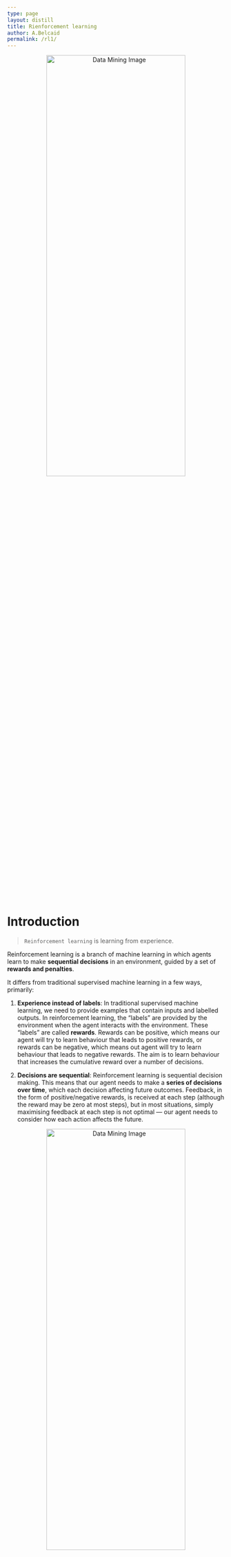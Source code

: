 ```yaml
---
type: page
layout: distill
title: Rienforcement learning
author: A.Belcaid
permalink: /rl1/
---
```



<p align="center">
  <img src="{{ '_images/taxi.gif' | relative_url }}" alt="Data Mining Image" style="width: 80%; height: 50%;">
  <br>
</p>


# Introduction

> `Reinforcement learning` is learning from experience.

Reinforcement learning is a branch of machine learning in which agents learn to make **sequential decisions** in an environment, guided by a set of **rewards and penalties**.

It differs from traditional supervised machine learning in a few ways, primarily:

1. **Experience instead of labels**: In traditional supervised machine learning, we need to provide examples that contain inputs and labelled outputs. In reinforcement learning, the “labels” are provided by the environment when the agent interacts with the environment. These “labels” are called **rewards**. Rewards can be positive, which means our agent will try to learn behaviour that leads to positive rewards, or rewards can be negative, which means out agent will try to learn behaviour that leads to negative rewards. The aim is to learn behaviour that increases the cumulative reward over a number of decisions.

2. **Decisions are sequential**: Reinforcement learning is sequential decision making. This means that our agent needs to make a **series of decisions over time**, which each decision affecting future outcomes. Feedback, in the form of positive/negative rewards, is received at each step (although the reward may be zero at most steps), but in most situations, simply maximising feedback at each step is not optimal — our agent needs to consider how each action affects the future.


<p align="center">
  <img src="{{ '_images/RL_main.png' | relative_url }}" alt="Data Mining Image" style="width: 80%; height: 50%;">
  <br>
  <hr>
  <center>
  <small>
  Reinforcement Learning Structure
  </small>
  </center>
</p>

## Overview

Before we start on the basic of reinforcement learning, let’s build an example of a reinforcement learning agent. We will use reinforcement learning to play [**Atari**](https://atari.com/) games. Atari was a game consoles manufacturer in the 1990s – their logo is shown in Fig.


<p align="center">
  <img src="{{ '_images/Atari_Official_2012_Logo.png' | relative_url }}" alt="Data Mining Image" style="width: 46%; height: 30%;">
  <img src="{{ '_images/freeway_screenshot.png' | relative_url }}" alt="Data Mining Image" style="width: 46%; height: 30%;">
  <br>
  <hr>
  <center>
  <small>
Attari games
  </small>
  </center>
</p>


The [**Arcade Learning Environment**](https://github.com/Farama-Foundation/Arcade-Learning-Environment), built on the Atari 2600 emulator Stella, is a framework for reinforcement learning that allows people to experiment with dozens of Atari games. It is built on the popular [**Gymnasium**](https://gymnasium.farama.org/) framework from OpenAI.

### Example 1
As an example we mention [**Freeway**](https://atariage.com/manual_html_page.php?SoftwareLabelID=192) is the Atari 2600 game that we will begin with. In Freeway, a chicken needs to cross several lanes on a freeway without being run over by a car. A screenshot of the game is shown in previous Fig. Each time the chicken crosses to the top, we gain one point. If the chicken is struck by a vehicle, it goes back a few spaces, slowing it down. The aim is to cross the road as many times as possible in the allocated time.

Here is the **behavior** of a trained aganet **(right)** and a completely random **agent** (left).


<p align="center">
  <img src="{{ '_images/FreewayNoFrameskip-v0.random.gif' | relative_url }}" alt="Data Mining Image" style="width: 46%; height: 30%;">
  <img src="{{ '_images/FreewayNoFrameskip-v0.trained.gif' | relative_url }}" alt="Data Mining Image" style="width: 46%; height: 30%;">
  <br>
  <hr>
  <center>
  <small>
  Comparison between the behavior of a trained agend (right) vs a completely randomized agent on the left.
  </small>
  </center>
</p>

### Example 2: Playing Frogger

Let’s build another one, but this time, to play the game [**Frogger**](https://atariage.com/software_page.php?SoftwareLabelID=194). This is a very similar game. Instead of a chicken, there is a frog. The frog has to get to the other side of a road and river. If the frog is struck by a vehicle, it loses a life and starts back at the begging. Once it gets to the river at the top, it needs to jump on the logs and other floating debris to get to the other side of the river. If it falls into the water, it loses a life and starts back at the begging. It has three lives in total.

<p align="center">
  <img src="{{ '_images/frogger_initial_deep_q_function.gif' | relative_url }}" alt="Data Mining Image" style="width: 46%; height: 30%;">
  <img src="{{ '_images/frogger_trained_deep_q_function.gif' | relative_url }}" alt="Data Mining Image" style="width: 46%; height: 30%;">
  <br>
  <hr>
  <center>
  <small>
  Comparison between the behavior of a trained agend (right) vs a completely randomized agent on the left.
  </small>
  </center>
</p>

## Markov Decision Processes


A **Markov Decision Process (MDPs)** is a framework for describing sequential decision making problems. In machine learning, problems such as classification and regression are **one-time tasks**. That is, a classification/regression model is given an input and returns an output. Then, the next input it is given it entirely independent from the first. In sequential decision making problems, we need to make a series of decisions over time, in which each decision influences the possible future. For example, navigating from one place to another requires us to choose a direction and velocity, move in that direction at the velocity, and then make this decision again and again until we reach our destination. So, even at that first step, we have to consider how each move affects the future. As another example, a clinician making medical treatment decisions has to consider whether decisions taken today will impact future decisions about their patients.

In the language of reinforcement learning, we say that the decision maker is the agent, and their decisions are **actions** that they execute in an **environment** or state.

> Techniques like heuristic search and classical planning algorithms assume that action are **deterministic** – that is, before an agent executes an action in a state, it knows that the outcome of the action will be. MDPs remove the assumption of deterministic events and instead assume that each action could **have multiple outcomes**, with each outcome associated with a probability. If there is only one outcome for each action (with probability 1), then the problem is deterministic. Otherwise, it is non-deterministic. MDPs consider stochastic non-determinism; that is, where there is a probability distribution over outcomes.
Here are some examples of stochastic actions:

1. Flipping a coin has two outcomes: heads (0.5) and tails (0.5)

2. Rolling two dices together has twelve outcomes: 2 (1/36), 3(1/18), 4(3/36)....12(1/36)
 
3. When trying to pick up an object with a robot arm, there could be two outcomes: successful (4/5) and unsuccessful (1/5)

4. When we connect to a web server, there is a 1% chance that the document we are requesting will not exist (404 error) and 99% it will exist.

5. When we send a patient for a test, there is a 20% the test will come back negative, and an 80% chance it will come back positive.

MDPs have been successfully applied to planning in many domains:

- Robot navigation.
- Planning which areas of a mine to dig for minerals.
- Treatment for patients.
- Maintenance scheduling on vehicles, and many others.

### Definition

> A Markov Decision Process (MDP) is a fully observable, probabilistic state model. The most common formulation of MDPs is a **Discounted-Reward Markov Decision Process**. A discount-reward MDP is a tuple $(S, s_0, A,P, r, \gamma)$.
 containing:

- $S$ is the state space.
- $s_0 \in S$ is the initial state.
- Actions $A(s)\subset A$ applicable in each state $s\in S$ that our agent can execute.
- **Transition probability** $P_a(s^{'} | s)$ for $s in S$ and $a in A(s)$
- **rewards** $r(s, a, s^{'})$ positive or negative rewards from transitioning from state $s$ to state  $s^{'}$ using action $a$
- **Discount factor** $0 \leq \gamma < 1$.

Let’s break down the above points in model detail.

**States** are the possible situations in which the agent can be in. Each state captures the information required to make a decision. For example, in robot navigation, the state consists of the position of the robot, the current velocity of the robot, the direction it is heading, and the position of obstacles, doors, etc. In an application for scheduling maintenance on vehicles for a delivery company, the state would consist of vehicle IDs, vehicle properties such as make, maximum load, etc., location of vehicles, number of kilometres since their last maintenance check, etc.


**Actions** allow agents to affect the environment/state — that is, actions transition the environment from one state to another. They are also the choices that are available to an agent in each state: which action should I choose now? For now, we assume that the agent is the only entity that can affect a state.
As noted above, an action can have multiple possible outcomes. Exactly one outcome will occur, but the agent does not know which one until after the action is executed.

**Transition probabilities** tell us the effect(s) of each action, including the probabilities of each outcome. For example, in the vehicle maintenance task, when our agent schedules a vehicle to be inspected, possible outcomes could be: (a) no further maintenance required (80% chance); (b) minor maintenance required (15% chance); or (c) major maintenance required (5% chance).

**Rewards** specifies the benefit or cost of executing a particular action in a particular state. For example, a robot navigating to its destination receives a positive reward (benefit) for reaching its destination, a small negative reward (cost) for running into objects on the way; and a large negative reward for running into people.



**The discount factor** determines how much a **future** reward should be discounted compared to a current reward.

For example, would you prefer 100 today or 100 in a year’s time? We (humans) often discount the future and place a higher value on nearer-term rewards.

Assume our agent receives rewards $(r_1, r_2, r_3,r_4,\ldots)$in that order. If 
 is the discount factor, then the discounted reward is:
 
 $$
 V = r_1 + \gamma r_2 + \gamma^2 r_3 + \gamma^3 r_4
 $$
 
 if $V_t$ is the value received at time $t$, then $V_t = r_t + \gamma V_{t+1}$. So the futher away the reward from the state $s_0$, the less actual reward we will receive from it.
 
<p align="center">
  <img src="{{ '_images/discount_illustration.png' | relative_url }}" alt="Data Mining Image" style="width: 46%; height: 30%;">
  <br>
  <hr>
  <center>
  <small>
  What will you prefer.
  </small>
  </center>
</p>

### Grid World

An agent is in the bottom left cell of a grid. The grey cell is a wall. The two coloured cells give a reward. There is a reward of 1 of being in the top-right (green) cell, but a negative value of -1 for the cell immediately below (red).


<p align="center">
  <img src="{{ '_images/Grid_world.png' | relative_url }}" alt="Data Mining Image" style="width: 50%; height: 30%;">
  <br>
  <hr>
  <center>
  <small>
  Example Grid World where the agent must seek the reward on the green square while avoiding falling in the pit red square.
  </small>
  </center>
</p>

- If the agent tries to move north, 80% of the time, this works as planned (provided the wall is not in the way)

- 10% of the time, trying to move north takes the agent west (provided the wall is not in the way);

- 10% of the time, trying to move north takes the agent east (provided the wall is not in the way)

- If the wall is in the way of the cell that would have been taken, the agent stays in the current cell.

> The task is to navigate from the start cell in the bottom left to maximise the expected reward. What would the best sequence of actions be for this problem?

### Contested Crossing

An agent **(a ship)**, denoted using ; is at the south shore of a body of water. It may sail between points on the hexagonal grid where the terrain is water (pale grey), but not on land (pale yellow), choosing a different direction at each step (West, North-West, North-East, East, South-East or South-West). There is a reward of 10 for reaching the north shore, but a negative value of -10 for sinking on the way.

<p align="center">
  <img src="{{ '_images/context_crossing.png' | relative_url }}" alt="Data Mining Image" style="width: 60%; height: 30%;">
  <br>
  <hr>
</p>

At the closest point of the north shore is an enemy, denoted using the ✺ character. The enemy will shoot at the ship when it is in areas of danger (yellow or red stars). It will do so once for each step. Therefore, the enemy’s behaviour is completely determined and no choice needs to be made.

- In locations with **yellow or red stars**, the ship may also shoot at the enemy, but it cannot do so and turn at the same time. If it chooses to shoot, it will continue sailing in the same direction.

- In areas of low danger (yellow), a shot will damage the target 10 of the time (either the ship firing at the enemy, or the enemy firing at the ship).

- In areas of high danger (red), a shot will damage the target 99 of the time.

- When the ship is damaged, it has a chance of failing to move in its step. At full health, the ship moves successfully 100
 of the time, with damage level 1 it moves successfully 67
 and at damage level 2, 33; and at damage level 3 , it sinks.

- When the enemy is at damage level 1, there is no change in its behaviour. When it is at damage level 2 it is destroyed. At this point the ship is in no further danger.

- The ship can observe the the entire state: it’s location, the enemy location, it’s own health, and the health of the enemy.

In this task, the agent again has the problem of **navigating to a place where a reward can be gained**, but there is extra complexity in deciding the best plan. There are multiple different high reward end states and low reward end states. There are paths to the reward which are slow, but guarantee achieving the high reward, and there are other paths which are faster, but more risky.

MDPs can also be expressed as code, rather than just as a model. An algorithm for solving the MDP creates an instance of a class and obtains the information that it requires to solve it.


```python
class MDP:
    """ Return all states of this MDP """
    def get_states(self):
        abstract

    """ Return all actions with non-zero probability from this state """
    def get_actions(self, state):
        abstract

    """ Return all non-zero probability transitions for this action
        from this state, as a list of (state, probability) pairs
    """
    def get_transitions(self, state, action):
        abstract

    """ Return the reward for transitioning from state to
        nextState via action
    """
    def get_reward(self, state, action, next_state):
        abstract

    """ Return true if and only if state is a terminal state of this MDP """
    def is_terminal(self, state):
        abstract

    """ Return the discount factor for this MDP """
    def get_discount_factor(self):
        abstract

    """ Return the initial state of this MDP """
    def get_initial_state(self):
        abstract

    """ Return all goal states of this MDP """
    def get_goal_states(self):
        abstract
```


### Policies

The planning problem for discounted-reward MDPs is different to that of classical planning or heuristic search because the actions are non-deterministic. Instead of a sequence of actions, an MDP produces a `policy`.

> A policy is a function that tells an agent which is the **best action** to choose in each state. A policy can be deterministic or stochastic.

We can differentiate between two types of **policies**.

#### Deterministic vs. stochastic policies

A **deterministic policy** $\pi: S\rightarrow A$ is a function that maps states to actions. It specifies which action to choose in every possible state. Thus, if we are in state $s$ , our agent should choose the action defined by 
$\pi(s)$. A graphical representation of the policy for Grid World is:


<p align="center">
  <img src="{{ '_images/deterministic_policy.png' | relative_url }}" alt="Data Mining Image" style="width: 50%; height: 30%;">
  <br>
  <hr>
</p>

So, in the initial state (bottom left cell), following this policy the agent should go up. If it accidentally slips right, it should go left again to return to the initial state.


Of course, agents do not work with graphical policies. The output from a planning algorithm would be a **dictionary-like** object or a function that takes a state and returns an action.

To execute a stochastic policy, we could just take the action with the maximum  $\pi(s,a)$
. However, in some domains, it is better to select an action based on the probability distribution; that is, choose the action probabilistically such that actions with higher probability are chosen proportionally to their relative probabilities.

<p align="center">
  <img src="{{ '_images/deterministic_vs_stochastic_policy.png' | relative_url }}" alt="Data Mining Image" style="width: 60%; height: 40%;">
  <br>
  <hr>
  <center>
  <small>
   An abstraction illustration of showing the different between a deterministic and stochastic polic.he output of a deterministic policy is an action. A deterministic policy will always return the same action in the same state. The output of a stochastic policy is a probability distribution over the set of possible actions. Typically, the output is chosen stochastically from that output.  In Figure, action b
 would be the most likely to be chosen – just a bit more likely than action c
.
  </small>
  </center>
</p>


## Optimal Solutions for MDPs

For discounted-reward MDPs, optimal solutions maximise the **expected discounted accumulated reward** from the initial state 
$s_0$. But what is the expected discounted accumulated reward?

> The **expected discounted** reward from $s$ for a policy $\pi$ is

$$
V^{\pi}(s) = E_{\pi}\big[\sum_i \gamma^{i} r(s_i, a_i, s_{i+1}\;|\; a_i = \pi(s_i) \big]
$$

### Bellman equation

The **Bellman equation**, identified by Richard Bellman, describes the condition that must hold for a policy to be optimal. The Bellman equation is defined recursively as:

$$
V(s) = \max_{a\in A(s)} \sum_{s^{'}\in S}P_a(s^{'}|s)\left[ r(s,a,s^{'}) + \gamma V(s^{'})\right]
$$

First, we calculate the expected reward for each action. The reward of an action is the sum of the **immediate reward** for all states possibly resulting from that action plus the discounted future reward of those states. The discounted future reward is the 
 $\gamma$(discount reward) times the value of $s^{'}$
, where $s^{'}$
 is the state that we end up in. However, because we can end up in multiple states, we must multiple the reward by the probability of it happening: $P_a( s^{'}|s)$.
 
 
 
> Bellman equations can be described slightly differently, using what are known as `Q-values`.

The Q-value for action $a$ in state  is defined as:

$$
Q(s,a) = \sum_{s^{'} in S}P_a(s^{'}|s)\left[r(s, a, s^{'}) + \gamma V(s^{'})\right]
$$

This represents the value of choosing action $a$ in state $s$ and then following this same policy until termination.
.
Now the value of a node becomes

$$
V(s) =\max_{a \in A(s)} Q(s,a)
$$

## Policy Extraction


Given a value function $V$, how should we then select the action to play in a given state? It is reasonably straightforward: select the action that maximises our **expected utility**!

So, if the value function $V$ is optimal, we can select the action with the highest expected reward using:

$$
\pi(s) = \text{argmax}_{a\in A(s)}Q(s,a)
$$

## Value-based methods

Techniques for solving MDPs can be separated into three categories:

1. `Value-based` techniques aim to learn the **value of states** (or learn an estimate for value of states) and actions: that is, they learn value functions or Q functions. We then use policy extraction to get a policy for deciding actions.

2. `Policy-based` techniques learn a **policy directly**, which completely by-passes learning values of states or actions all together. This is important if for example, the state space or the action space are massive or infinite. If the action space is infinite, then using policy extraction as defined in Part I is not possible because we must iterate over all actions to find the optimal one. If we learn the policy directly, we do not need this.

3. `Hybrid techniques` that combine value- and policy-based techniques.

In this section, we investigate some of the foundational techniques for value-based reinforcement learning, and follow up with policy-based and hybrid techniques in the follow chapters.

## Value Iteration

**Value Iteration** is a `dynamic-programming` method for finding the optimal value function $V^{\star}$
 by solving the Bellman equations iteratively. It uses the concept of dynamic programming to maintain a value function $V$
 that approximates the optimal value function $V^{\star}$
, iteratively improving 
 until it converges to 
 (or close to it).
 
Once we understand the Bellman equation, the value iteration algorithm is straightforward: we just repeatedly calculate $V$ using the Bellman equation until we **converge** to the solution or we execute a pre-determined number of iterations



<p align="center">
  <img src="{{ '_images/value_iteration_algorithm.png' | relative_url }}" alt="Data Mining Image" style="width: 90%; height: 80%;">
  <br>
</p>

Value iteration converges to the optimal policy as iterations continue: $V\rightarrow V^{\star}$
 as $i\rightarrow \infty$
, where $i$
 is the **number of iterations**. So, given an infinite amount of iterations, it will be optimal.

Value iteration **converges** to the optimal value function $V^{\star}$
 asymptotically, but in practice, the algorithm terminates when the residual $\Delta$
 reaches some pre-determined threshold $\theta$
 – that is, when the largest change in the values between iterations is “small enough”.
 
### Example 1: Value Grid

here is the evolution of the cell values in the Grid World **MDP**.

<p align="center">
  <img src="{{ '_images/value_iteration.gif' | relative_url }}" alt="Data Mining Image" style="width: 60%; height: 50%;">
  <br>
</p>

After **100** itertions, here is the final optimal values.


<p align="center">
  <img src="{{ '_images/value_iteration_final.png' | relative_url }}" alt="Data Mining Image" style="width: 60%; height: 50%;">
  <br>
</p>

Based on those values, we could extract the **best policy**:

<p align="center">
  <img src="{{ '_images/value_iteration_policy.png' | relative_url }}" alt="Data Mining Image" style="width: 60%; height: 50%;">
  <br>
</p>

### Example 2:Value iteration in Contested Crossing
The process works in exactly the same way for the Contested Crossing problem. However, in this case, the state space is no longer represented only by the coordinates of the agent. We also have to take into account non-locational information - damage to the ship, damage to the enemy, and the previous direction of travel - since these features will also affect the likelihood of the ship reaching its goal.

This can be difficult to visualise graphically. We can no longer simply assign one value to each physical location and so map the progress of the agent from each value to the largest adjacent one. We can, however, use other ways to get a general sense of how the state affects the behaviour of an agent at any one point. For instance, we can show the **mean** and **standard deviation** values for all states that are at a single location, as follows


<p align="center">
  <img src="{{ '_images/context_values.png' | relative_url }}" alt="Data Mining Image" style="width: 60%; height: 50%;">
  <br>
</p>

And here is the best **policy** once the value iteration converges:


<p align="center">
  <img src="{{ '_images/context_policy.png' | relative_url }}" alt="Data Mining Image" style="width: 60%; height: 50%;">
  <br>
</p>


## Policy-based methods

The other common way that MDPs are solved is using **policy iteration** – an approach that is similar to value iteration. While value iteration iterates over value functions, policy iteration iterates over policies themselves, creating a strictly improved policy in each iteration (except if the iterated policy is already optimal).

Policy iteration first starts with some (non-optimal) policy, such as a random policy, and then calculates the value of each state of the MDP given that policy — this step is called policy evaluation. It then updates the policy itself for every state by calculating the expected reward of each action applicable from that state.


The basic idea here is that policy evaluation is easier to computer than value iteration because the set of actions to consider is fixed by the policy that we have so far.

### Policy evaluation
An important concept in policy iteration is policy evaluation, which is an evaluation of the expected reward of a policy.

The expected reward of policy $\pi$ from $s$, $V^{\pi}(s)$
, is the weighted average of reward of the possible state sequences defined by that policy times their probability given $\pi$.
.

> Policy evaluation can be characterised as $V^{\pi}(s)$
 as defined by the following equation:

$$
V^{\pi}(s) = \sum_{s^{'}\in S}P_{\pi(s)}(s^{'}|s)\left[r(s,a,s^{'}) + \gamma V^{\pi}(s^{'})\right]
$$

Once we understand the definition of policy evaluation, the implementation is straightforward. It is the same as value iteration except that we use the policy evaluation equation instead of the Bellman equation.

<p align="center">
  <img src="{{ '_images/policy_iteration_algorithm.png' | relative_url }}" alt="Data Mining Image" style="width: 90%; height: 50%;">
  <br>
</p>

### Policy Improvement

f we have a policy and we want to improve it, we can use policy improvement to change the policy (that is, change the actions recommended for states) by updating the actions it recommends based on $V(s)$
 that we receive from the policy evaluation.
 
 >If there is an action $a$ such that $Q^{\pi}(s,a) > Q^{\pi}(s, \pi(s))$
, then the policy $\pi$
 can be **strictly improved** by setting $\pi(s)\leftarrow a$
. This will improve the overall policy.

Pulling together policy evaluation and policy improvement, we can define policy iteration, which computes an optimal $\pi$
 by performing a sequence of interleaved policy evaluations and improvements:
 

<p align="center">
  <img src="{{ '_images/policy_iteration_final_algo.png' | relative_url }}" alt="Data Mining Image" style="width: 90%; height: 50%;">
  <br>
</p>

Let's show this mechanis on the **GridWorld** MDP:

<p align="center">
  <img src="{{ '_images/qlearning.gif' | relative_url }}" alt="Data Mining Image" style="width: 70%; height: 50%;">
  <br>
</p>

And here is the final graph after 100 iterations:

<p align="center">
  <img src="{{ '_images/policy_iteration_final_policy.png' | relative_url }}" alt="Data Mining Image" style="width: 50%; height: 50%;">
  <br>
</p>

## Deep Q-learning

Deep Q-Learning or Deep Q Network (DQN) is an extension of the basic Q-Learning algorithm, which uses deep neural networks to approximate the Q-values. Traditional Q-Learning works well for environments with a small and finite number of states, but it struggles with large or continuous state spaces due to the size of the Q-table. Deep Q-Learning overcomes this limitation by replacing the Q-table with a neural network that can approximate the Q-values for every state-action pair.


<p align="center">
  <img src="{{ '_images/deep_q_learning.webp' | relative_url }}" alt="Data Mining Image" style="width: 80%; height: 70%;">
  <br>
</p>

Here are the **key-concepts** of Q-learning:

1. **Q-Function Approximation**: Instead of using a table to store Q-values for each state-action pair, DQN uses a neural network to approximate the Q-values. The input to the network is the state, and the output is a set of Q-values for all possible actions.

2. **Experience Replay**: To stabilize the training, DQN uses a memory buffer (replay buffer) to store experiences (state, action, reward, next state). The network is trained on random mini-batches of experiences from this buffer, breaking the correlation between consecutive experiences and improving sample efficiency.

3. **Target Network**: DQN introduces a second neural network, called the target network, which is used to calculate the target Q-values. This target network is updated less frequently than the main network to prevent rapid oscillations in learning.

> In your homework you will implement a **Deep Q learning** algorithm using **pytorch**. Her is a link for a basic [tutorial Playing CartPole](https://pytorch.org/tutorials/intermediate/reinforcement_q_learning.html)
